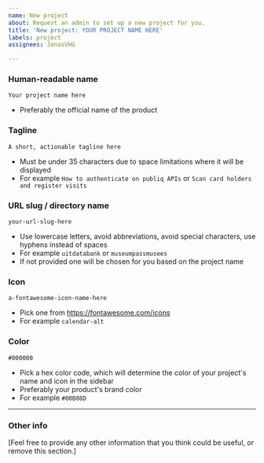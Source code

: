 ```yaml
---
name: New project
about: Request an admin to set up a new project for you.
title: 'New project: YOUR PROJECT NAME HERE'
labels: project
assignees: JonasVHG

---
```


### Human-readable name

`Your project name here`

- Preferably the official name of the product

### Tagline

`A short, actionable tagline here`

- Must be under 35 characters due to space limitations where it will be displayed
- For example `How to authenticate on publiq APIs` or `Scan card holders and register visits`

### URL slug / directory name

`your-url-slug-here` 

- Use lowercase letters, avoid abbreviations, avoid special characters, use hyphens instead of spaces
- For example `uitdatabank` or `museumpassmusees`
- If not provided one will be chosen for you based on the project name

### Icon

`a-fontawesome-icon-name-here`

- Pick one from https://fontawesome.com/icons
- For example `calendar-alt`

### Color

`#000000`

- Pick a hex color code, which will determine the color of your project's name and icon in the sidebar
- Preferably your product's brand color
- For example `#00B08D`

---

### Other info

[Feel free to provide any other information that you think could be useful, or remove this section.]
